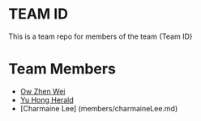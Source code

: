 # TEAM ID
This is a team repo for members of the team {Team ID}

# Team Members
* [Ow Zhen Wei](members/owZhenWei.md)
* [Yu Hong Herald](members/yuHongHerald.md)
* [Charmaine Lee] (members/charmaineLee.md)
